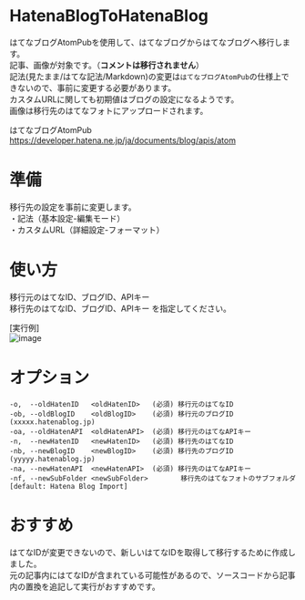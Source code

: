 # HatenaBlogToHatenaBlog
はてなブログAtomPubを使用して、はてなブログからはてなブログへ移行します。   
記事、画像が対象です。（**コメントは移行されません**）  
記法(見たまま/はてな記法/Markdown)の変更は`はてなブログAtomPub`の仕様上できないので、事前に変更する必要があります。  
カスタムURLに関しても初期値はブログの設定になるようです。  
画像は移行先のはてなフォトにアップロードされます。  

はてなブログAtomPub   
https://developer.hatena.ne.jp/ja/documents/blog/apis/atom

# 準備
移行先の設定を事前に変更します。  
・記法（基本設定-編集モード）  
・カスタムURL（詳細設定-フォーマット）  

# 使い方
移行元のはてなID、ブログID、APIキー  
移行先のはてなID、ブログID、APIキー を指定してください。

[実行例]  
![image](https://github.com/kttFox/HatenaBlogToHatenaBlog/assets/22765277/c64c0bd1-9c2a-4547-91af-c1cd535ed9ff)

# オプション
```
-o,  --oldHatenID   <oldHatenID>   (必須) 移行元のはてなID  
-ob, --oldBlogID    <oldBlogID>    (必須) 移行元のブログID (xxxxx.hatenablog.jp)  
-oa, --oldHatenAPI  <oldHatenAPI>  (必須) 移行元のはてなAPIキー  
-n,  --newHatenID   <newHatenID>   (必須) 移行先のはてなID  
-nb, --newBlogID    <newBlogID>    (必須) 移行先のブログID (yyyyy.hatenablog.jp)  
-na, --newHatenAPI  <newHatenAPI>  (必須) 移行先のはてなAPIキー  
-nf, --newSubFolder <newSubFolder>        移行先のはてなフォトのサブフォルダ [default: Hatena Blog Import]  
```
# おすすめ
はてなIDが変更できないので、新しいはてなIDを取得して移行するために作成しました。  
元の記事内にはてなIDが含まれている可能性があるので、ソースコードから記事内の置換を追記して実行がおすすめです。
